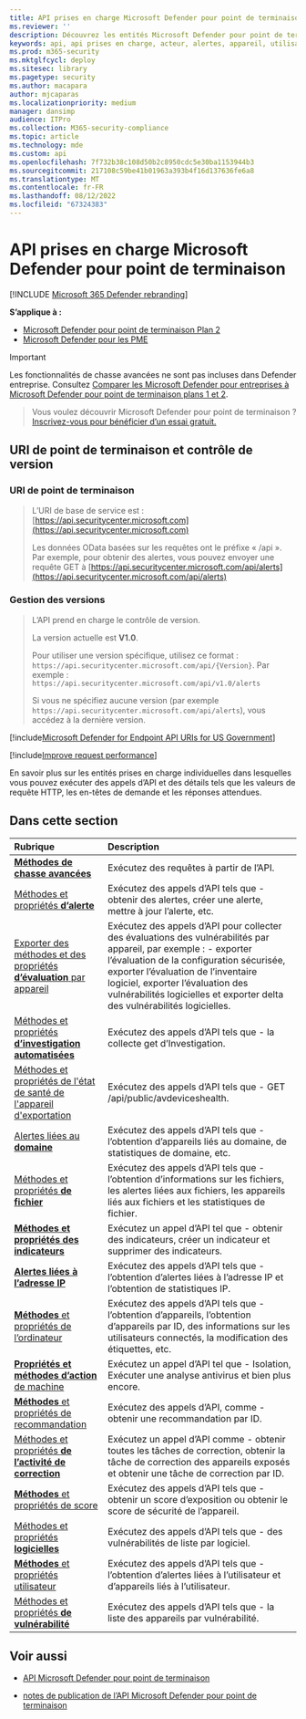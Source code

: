 ```yaml
---
title: API prises en charge Microsoft Defender pour point de terminaison
ms.reviewer: ''
description: Découvrez les entités Microsoft Defender pour point de terminaison prises en charge spécifiques auxquelles vous pouvez créer des appels d’API.
keywords: api, api prises en charge, acteur, alertes, appareil, utilisateur, domaine, ip, fichier, requêtes avancées, repérage avancé
ms.prod: m365-security
ms.mktglfcycl: deploy
ms.sitesec: library
ms.pagetype: security
ms.author: macapara
author: mjcaparas
ms.localizationpriority: medium
manager: dansimp
audience: ITPro
ms.collection: M365-security-compliance
ms.topic: article
ms.technology: mde
ms.custom: api
ms.openlocfilehash: 7f732b38c108d50b2c8950cdc5e30ba1153944b3
ms.sourcegitcommit: 217108c59be41b01963a393b4f16d137636fe6a8
ms.translationtype: MT
ms.contentlocale: fr-FR
ms.lasthandoff: 08/12/2022
ms.locfileid: "67324383"
---
```

# <a name="supported-microsoft-defender-for-endpoint-apis"></a>API prises en charge Microsoft Defender pour point de terminaison

[!INCLUDE [Microsoft 365 Defender rebranding](../../includes/microsoft-defender.md)]

**S’applique à :** 
- [Microsoft Defender pour point de terminaison Plan 2](https://go.microsoft.com/fwlink/?linkid=2154037)
- [Microsoft Defender pour les PME](../defender-business/index.yml)

> [!IMPORTANT]
> Les fonctionnalités de chasse avancées ne sont pas incluses dans Defender entreprise. Consultez [Comparer les Microsoft Defender pour entreprises à Microsoft Defender pour point de terminaison plans 1 et 2](../defender-business/compare-mdb-m365-plans.md#compare-microsoft-defender-for-business-to-microsoft-defender-for-endpoint-plans-1-and-2).


> Vous voulez découvrir Microsoft Defender pour point de terminaison ? [Inscrivez-vous pour bénéficier d’un essai gratuit.](https://signup.microsoft.com/create-account/signup?products=7f379fee-c4f9-4278-b0a1-e4c8c2fcdf7e&ru=https://aka.ms/MDEp2OpenTrial?ocid=docs-wdatp-exposedapis-abovefoldlink)

## <a name="endpoint-uri-and-versioning"></a>URI de point de terminaison et contrôle de version

### <a name="endpoint-uri"></a>URI de point de terminaison

> L’URI de base de service est : [https://api.securitycenter.microsoft.com](https://api.securitycenter.microsoft.com)
>
> Les données OData basées sur les requêtes ont le préfixe « /api ». Par exemple, pour obtenir des alertes, vous pouvez envoyer une requête GET à [https://api.securitycenter.microsoft.com/api/alerts](https://api.securitycenter.microsoft.com/api/alerts)

### <a name="versioning"></a>Gestion des versions

> L’API prend en charge le contrôle de version.
>
> La version actuelle est **V1.0**.
>
> Pour utiliser une version spécifique, utilisez ce format : `https://api.securitycenter.microsoft.com/api/{Version}`. Par exemple : `https://api.securitycenter.microsoft.com/api/v1.0/alerts`
>
> Si vous ne spécifiez aucune version (par exemple `https://api.securitycenter.microsoft.com/api/alerts`), vous accédez à la dernière version.

[!include[Microsoft Defender for Endpoint API URIs for US Government](../../includes/microsoft-defender-api-usgov.md)]

[!include[Improve request performance](../../includes/improve-request-performance.md)]

En savoir plus sur les entités prises en charge individuelles dans lesquelles vous pouvez exécuter des appels d’API et des détails tels que les valeurs de requête HTTP, les en-têtes de demande et les réponses attendues.

## <a name="in-this-section"></a>Dans cette section

Rubrique | Description
:---|:---
[**Méthodes de chasse avancées**](run-advanced-query-api.md) | Exécutez des requêtes à partir de l’API.
[Méthodes et propriétés **d’alerte**](alerts.md) | Exécutez des appels d’API tels que \- obtenir des alertes, créer une alerte, mettre à jour l’alerte, etc.
[Exporter des méthodes et des propriétés **d’évaluation** par appareil](get-assessment-methods-properties.md) | Exécutez des appels d’API pour collecter des évaluations des vulnérabilités par appareil, par exemple : \- exporter l’évaluation de la configuration sécurisée, exporter l’évaluation de l’inventaire logiciel, exporter l’évaluation des vulnérabilités logicielles et exporter delta des vulnérabilités logicielles.
[Méthodes et propriétés **d’investigation automatisées**](investigation.md) | Exécutez des appels d’API tels que \- la collecte get d’Investigation.
[Méthodes et propriétés de l'état de santé de l'appareil d'exportation](device-health-api-methods-properties.md) | Exécutez des appels d’API tels que - GET /api/public/avdeviceshealth.
[Alertes liées au **domaine**](get-domain-related-alerts.md) | Exécutez des appels d’API tels que \- l’obtention d’appareils liés au domaine, de statistiques de domaine, etc.
[Méthodes et propriétés **de fichier**](files.md) | Exécutez des appels d’API tels que \- l’obtention d’informations sur les fichiers, les alertes liées aux fichiers, les appareils liés aux fichiers et les statistiques de fichier.
[**Méthodes et propriétés des indicateurs**](ti-indicator.md) | Exécutez un appel d’API tel que \- obtenir des indicateurs, créer un indicateur et supprimer des indicateurs.
[**Alertes liées à l’adresse IP**](get-ip-related-alerts.md) | Exécutez des appels d’API tels que \- l’obtention d’alertes liées à l’adresse IP et l’obtention de statistiques IP.
[**Méthodes** et propriétés de l’ordinateur](machine.md) | Exécutez des appels d’API tels que \- l’obtention d’appareils, l’obtention d’appareils par ID, des informations sur les utilisateurs connectés, la modification des étiquettes, etc.
[**Propriétés et méthodes d’action** de machine](machineaction.md) | Exécutez un appel d’API tel que \- Isolation, Exécuter une analyse antivirus et bien plus encore.
[**Méthodes** et propriétés de recommandation](recommendation.md) | Exécutez des appels d’API, comme \- obtenir une recommandation par ID.
[Méthodes et propriétés **de l’activité de correction**](get-remediation-methods-properties.md) | Exécutez un appel d’API comme \- obtenir toutes les tâches de correction, obtenir la tâche de correction des appareils exposés et obtenir une tâche de correction par ID.
[**Méthodes** et propriétés de score](score.md) | Exécutez des appels d’API tels que \- obtenir un score d’exposition ou obtenir le score de sécurité de l’appareil.
[Méthodes et propriétés **logicielles**](software.md) | Exécutez des appels d’API tels que \- des vulnérabilités de liste par logiciel.
[**Méthodes** et propriétés utilisateur](user.md) | Exécutez des appels d’API tels que \- l’obtention d’alertes liées à l’utilisateur et d’appareils liés à l’utilisateur.
[Méthodes et propriétés **de vulnérabilité**](vulnerability.md) | Exécutez des appels d’API tels que \- la liste des appareils par vulnérabilité.

## <a name="see-also"></a>Voir aussi

- [API Microsoft Defender pour point de terminaison](apis-intro.md)

- [notes de publication de l’API Microsoft Defender pour point de terminaison](api-release-notes.md)
